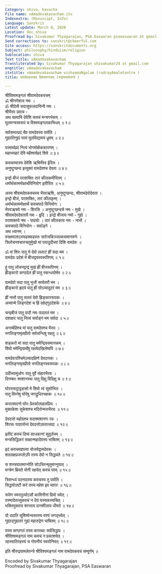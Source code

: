 ```yaml
---
Category: shiva, kavacha
File name: vAmadevakavacham.itx
Indexextra: (Manuscipt, Info)
Language: Sanskrit
Latest update: March 8, 2020
Location: doc_shiva
Proofread by: Sivakumar Thyagarajan, PSA Easwaran psaeaswaran at gmail.com
Send corrections to: sanskrit@cheerful.com
Site access: https://sanskritdocuments.org
Subject: philosophy/hinduism/religion
Sublocation: shiva
Text title: vAmadevakavacham
Transliterated by: Sivakumar Thyagarajan shivakumar24 at gmail.com
engtitle: vAmadevakavacham
itxtitle: vAmadevakavacham vishvamaNgalam (rudrayAmaletantre )
title: वामदेवकवचम् विश्वमण्गलम् (रुद्रयामलेतन्त्रे )

---
```

  
 श्रीविश्वमङ्गलं श्रीवामदेवकवचम्   
ॐ श्रीगणेशाय नमः ।  
ॐ श्रीदेव्यै सदासुफलदायिन्यै नमः ।  
श्रीभैरव उवाच -  
अथ वक्ष्यामि देवेशि कवचं मन्त्रगर्भकम् ।  
मूलमन्त्रस्वरूपं च विश्वमङ्गलकाभिधम् ॥ १॥  
  
सर्वसम्पत्प्रदं चैव वामदेवस्य पार्वति ।  
गुह्यातिगुह्यं परमं मूलविद्यामयं ध्रुवम् ॥ २॥  
  
परमार्थप्रदं नित्यं भोगमोक्षैककारणम् ।  
महाभयहरं देवि महैश्वर्यप्रदं शिवे ॥ ३॥  
  
कवचस्यास्य देवेशि ऋषिर्भैरव ईरितः ।  
अनुष्टुप्छन्द इत्युक्तं वामदेवश्च देवता ॥ ४॥  
  
इन्द्रो बीजं पराशक्तिः तारं कीलकमीरितम् ।  
धर्मार्थकाममोक्षार्थविनियोग इतीरितः ॥ ५॥  
  
अस्य श्रीवामदेवकवचस्य भैरवऋषिः, अनुष्टुप्छन्दः,  श्रीवामदेवोदेवता ।  
इन्द्रो बीजं, पराशक्तिः, तारं कीलकृम्म् ।  
धर्मार्थकाममोक्षार्थे कवचपाठे विनियोगः ।  
भैरवऋषये नमः - शिरसि । अनुष्टुप्छन्दसे नमः - मुखे ।  
श्रीवामदेवदेवतायै नमः - हॄदि ।  इन्द्रो बीजाय नमो - गुह्ये ।  
पराशक्तये नमः - पादयोः ।  तारं कीलकाय नमः - नाभौ ।  
कवचपाठे विनियोगः - सर्वाङ्गे ।  
अथ ध्यानम् ।  
वरक्षमालाऽभयढक्कहस्तः सरोजकिञ्जल्कसमानवर्णः ।  
त्रिलोचनश्चारुचतुर्मुखो मां पयादुदीच्यां दिशि वामदेवः ॥  
  
ॐ वां शिरः पातु मे देवो ललाटं ह्रीं सदा मम ।  
वामदेवः प्रदेशं मे बीजद्वयस्वरूपिणम् ॥ १॥  
  
हुं पातु लोचनद्वन्द्वं मुखं ह्रीं बीजरूपिणम् ।  
ह्रीङ्कारो कण्ठदेलं ह्रीं पातु स्कन्धयोर्मम ॥  २॥  
  
वामदेवो सदा पातु भुजौ सव्येतरौ मम ।  
ह्रीङ्कारो हृदयं पातु ह्रीं सोऽव्यादुदरं मम ॥ ३॥  
  
ह्रीं नाभौ पातु सततं देवो ह्रिङ्काररूपकः ।  
अव्यान्मे लिङ्गदेशं च ह्रिं रक्षेद्गुददेशके ॥ ४॥  
  
चन्द्रबीजं पातु पादौ नमः पादतलं मम ।  
दशाक्षरः पातु नित्यं सर्वाङ्गं मम सर्वदा ॥ ५॥  
  
अन्तर्बहिश्च मां पातु वामदेवश्च भैरवः ।  
भगलिङ्गामृतप्रीतो सर्वसन्धिषु रक्षतु ॥ ६॥  
  
शङ्करो मां सदा पातु ममेन्द्रियसमानकम् ।  
शिवो ममेन्द्रियार्थेषु रक्षयेदखिलेष्वपि ॥ ७॥  
  
वामदेवःपश्चिमेऽव्यादक्षिणे देवदत्तकः ।  
भगलिङ्गामृतप्रीतो भगलिङ्गस्वरूपकः ॥ ८॥  
  
उदीच्यामूर्ध्वगः पातु पूर्वे संहारभैरवः ।  
दिगम्बरः श्मशानस्थः पातु दिक्षु विदिक्षु च ॥ ९॥  
  
घोररावाट्टाट्टहासो मे शिवो त्वं सुशोभितः ।  
पातु विघ्नेषु घोरेषु जगद्रुधिरभक्षकः ॥ १०॥  
  
करालवदनो घोरः प्रेतकोलाहलप्रियः ।  
मुक्तकेशः सुकेशश्च मदिरोन्मत्तभैरवः ॥ ११॥  
  
देवदत्तो महोग्रश्च सदाश्मशानगः परः ।  
शिरसः पादपर्यन्तं देवदत्तोऽवतात्सदा ॥ १२॥  
  
इतीदं कवचं दिव्यं साधकानां सुदुर्लभम् ।  
मन्त्रसिद्धिकरं साक्षान्महादेवस्य भाषितम् ॥ १३॥  
  
इदं कवचमज्ञात्वा योजयेद्वामदेवकः ।  
शतलक्षप्रजप्तोऽपि तस्य देवो न सिद्ध्यते ॥ १४॥  
  
स शस्त्रघातमाप्नोति सोऽचिरन्मृतुमाप्नुयात् ।  
मन्त्रेण म्रियते योगी रक्षयेत् कवचं परम् ॥ १५॥  
  
त्रिसन्ध्यं पठनादस्य कवचस्य तु पार्वति ।  
सिद्धयोऽष्टौ करे तस्य महेश इव चापरः ॥ १६॥  
  
रूपेण स्मरतुल्योऽसौ कामिनीनां प्रियो भवेत् ।  
तस्मादेतत्सुकवचं न देयं यस्यकस्यचित् ।  
भक्तियुक्ताय शान्ताय दानशीलाय धीमते ॥ १७॥  
  
यो ददाति सुशिष्येभ्यस्तस्य वश्यं जगद्भवेत् ।  
गुह्याद्गुह्यतरं गुह्यं महारुद्रेण भाषितम् ॥ १८॥  
  
यस्य कण्ठगतं तस्य करस्थाः सर्वसिद्धयः ।  
श्रीविश्वमङ्गलं नाम कवचं न प्रकाशयेत् ।  
रहस्यातिरहस्यं च गोपनीयं स्वयोनिवत् ॥ १९॥  
  
इति श्रीरुद्रयामलेतन्त्रे श्रीविश्वमङ्गलं नाम वामदेवकवचं सम्पूर्णम् ॥  
  
  
Encoded by Sivakumar Thyagarajan  
Proofread by Sivakumar Thyagarajan, PSA Easwaran  
  
